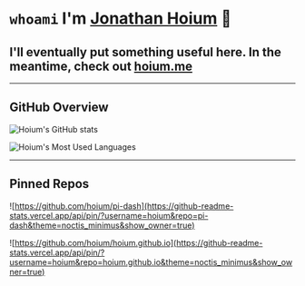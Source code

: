 # `whoami` I'm [Jonathan Hoium][linkedin] 👋

## I'll eventually put something useful here. In the meantime, check out [hoium.me][website]

---

## **GitHub Overview**

![Hoium's GitHub stats](https://github-readme-stats.vercel.app/api?username=hoium&count_private=true&show_icons=true&theme=noctis_minimus&custom_title=hoium%27s%20GitHub%20Stats)

![Hoium's Most Used Languages](https://github-readme-stats.vercel.app/api/top-langs/?username=hoium&theme=noctis_minimus&hide_border=true&langs_count=10&layout=compact&count_private=true)

---

## **Pinned Repos**

![https://github.com/hoium/pi-dash](https://github-readme-stats.vercel.app/api/pin/?username=hoium&repo=pi-dash&theme=noctis_minimus&show_owner=true)

![https://github.com/hoium/hoium.github.io](https://github-readme-stats.vercel.app/api/pin/?username=hoium&repo=hoium.github.io&theme=noctis_minimus&show_owner=true)

<!-- Sites -->

[website]: http://www.hoium.me
[linkedin]: https://www.linkedin.com/in/hoium/
